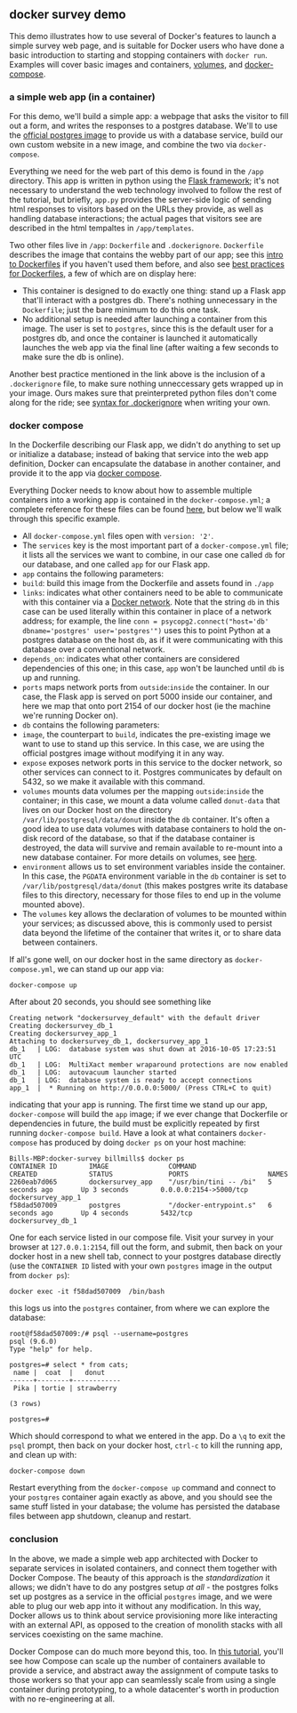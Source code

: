 ## docker survey demo

This demo illustrates how to use several of Docker's features to launch a simple survey web page, and is suitable for Docker users who have done a basic introduction to starting and stopping containers with `docker run`. Examples will cover basic images and containers, [volumes](https://docs.docker.com/v1.10/engine/userguide/containers/dockervolumes/), and [docker-compose](https://docs.docker.com/compose/).

### a simple web app (in a container)

For this demo, we'll build a simple app: a webpage that asks the visitor to fill out a form, and writes the responses to a postgres database. We'll to use the [official postgres image](https://hub.docker.com/_/postgres/) to provide us with a database service, build our own custom website in a new image, and combine the two via `docker-compose`.

Everything we need for the web part of this demo is found in the `/app` directory. This app is written in python using the [Flask framework](http://flask.pocoo.org/docs/0.11/); it's not necessary to understand the web technology involved to follow the rest of the tutorial, but briefly, `app.py` provides the server-side logic of sending html responses to visitors based on the URLs they provide, as well as handling database interactions; the actual pages that visitors see are described in the html tempaltes in `/app/templates`.

Two other files live in `/app`: `Dockerfile` and `.dockerignore`. `Dockerfile` describes the image that contains the webby part of our app; see this [intro to Dockerfiles](https://docs.docker.com/engine/reference/builder/) if you haven't used them before, and also see [best practices for Dockerfiles](https://docs.docker.com/engine/userguide/eng-image/dockerfile_best-practices/), a few of which are on display here:

 - This container is designed to do exactly one thing: stand up a Flask app that'll interact with a postgres db. There's nothing unnecessary in the `Dockerfile`; just the bare minimum to do this one task.
 - No additional setup is needed after launching a container from this image. The user is set to `postgres`, since this is the default user for a postgres db, and once the container is launched it automatically launches the web app via the final line (after waiting a few seconds to make sure the db is online).

Another best practice mentioned in the link above is the inclusion of a `.dockerignore` file, to make sure nothing unneccessary gets wrapped up in your image. Ours makes sure that preinterpreted python files don't come along for the ride; see [syntax for .dockerignore](https://docs.docker.com/engine/reference/builder/#dockerignore-file) when writing your own.

### docker compose

In the Dockerfile describing our Flask app, we didn't do anything to set up or initialize a database; instead of baking that service into the web app definition, Docker can encapsulate the database in another container, and provide it to the app via [docker compose](https://docs.docker.com/compose/).

Everything Docker needs to know about how to assemble multiple containers into a working app is contained in the `docker-compose.yml`; a complete reference for these files can be found [here](https://docs.docker.com/compose/compose-file/), but below we'll walk through this specific example. 

 - All `docker-compose.yml` files open with `version: '2'`.
 - The `services` key is the most important part of a `docker-compose.yml` file; it lists all the services we want to combine, in our case one called `db` for our database, and one called `app` for our Flask app.
  - `app` contains the following parameters:
   - `build`: build this image from the Dockerfile and assets found in `./app`
   - `links`: indicates what other containers need to be able to communicate with this container via a [Docker network](https://docs.docker.com/engine/userguide/networking/). Note that the string `db` in this case can be used literally within this container in place of a network address; for example, the line `conn = psycopg2.connect("host='db' dbname='postgres' user='postgres'")` uses this to point Python at a postgres database on the host `db`, as if it were communicating with this database over a conventional network.
   - `depends_on`: indicates what other containers are considered dependencies of this one; in this case, `app` won't be launched until `db` is up and running.
   - `ports` maps network ports from `outside`:`inside` the container. In our case, the Flask app is served on port 5000 inside our container, and here we map that onto port 2154 of our docker host (ie the machine we're running Docker on).
  - `db` contains the following parameters:
   - `image`, the counterpart to `build`, indicates the pre-existing image we want to use to stand up this service. In this case, we are using the official postgres image without modifying it in any way.
   - `expose` exposes network ports in this service to the docker network, so other services can connect to it. Postgres communicates by default on 5432, so we make it available with this command.
   - `volumes` mounts data volumes per the mapping `outside`:`inside` the container; in this case, we mount a data volume called `donut-data` that lives on our Docker host on the directory `/var/lib/postgresql/data/donut` inside the `db` container. It's often a good idea to use data volumes with database containers to hold the on-disk record of the database, so that if the database container is destroyed, the data will survive and remain available to re-mount into a new database container. For more details on volumes, see [here](https://docs.docker.com/v1.10/engine/userguide/containers/dockervolumes/).
   - `environment` allows us to set environment variables inside the container. In this case, the `PGDATA` environment variable in the `db` container is set to `/var/lib/postgresql/data/donut` (this makes postgres write its database files to this directory, necessary for those files to end up in the volume mounted above).
 - The `volumes` key allows the declaration of volumes to be mounted within your services; as discussed above, this is commonly used to persist data beyond the lifetime of the container that writes it, or to share data between containers.

If all's gone well, on our docker host in the same directory as `docker-compose.yml`, we can stand up our app via:

```
docker-compose up
```

After about 20 seconds, you should see something like

```
Creating network "dockersurvey_default" with the default driver
Creating dockersurvey_db_1
Creating dockersurvey_app_1
Attaching to dockersurvey_db_1, dockersurvey_app_1
db_1   | LOG:  database system was shut down at 2016-10-05 17:23:51 UTC
db_1   | LOG:  MultiXact member wraparound protections are now enabled
db_1   | LOG:  autovacuum launcher started
db_1   | LOG:  database system is ready to accept connections
app_1  |  * Running on http://0.0.0.0:5000/ (Press CTRL+C to quit)
```

indicating that your app is running. The first time we stand up our app, `docker-compose` will build the `app` image; if we ever change that Dockerfile or dependencies in future, the build must be explicitly repeated by first running `docker-compose build`. Have a look at what containers `docker-compose` has produced by doing `docker ps` on your host machine:

```
Bills-MBP:docker-survey billmills$ docker ps
CONTAINER ID        IMAGE               COMMAND                  CREATED             STATUS              PORTS                    NAMES
2260eab7d065        dockersurvey_app    "/usr/bin/tini -- /bi"   5 seconds ago       Up 3 seconds        0.0.0.0:2154->5000/tcp   dockersurvey_app_1
f58dad507009        postgres            "/docker-entrypoint.s"   6 seconds ago       Up 4 seconds        5432/tcp                 dockersurvey_db_1
```

One for each service listed in our compose file. Visit your survey in your browser at `127.0.0.1:2154`, fill out the form, and submit, then back on your docker host in a new shell tab, connect to your postgres database directly (use the `CONTAINER ID` listed with your own `postgres` image in the output from `docker ps`):

```
docker exec -it f58dad507009  /bin/bash
```

this logs us into the `postgres` container, from where we can explore the database:

```
root@f58dad507009:/# psql --username=postgres                                                                                                                                                              
psql (9.6.0)
Type "help" for help.

postgres=# select * from cats;
 name |  coat  |   donut  
------+--------+------------
 Pika | tortie | strawberry

(3 rows)

postgres=# 
```

Which should correspond to what we entered in the app. Do a `\q` to exit the `psql` prompt, then back on your docker host, `ctrl-c` to kill the running app, and clean up with:

```
docker-compose down
```

Restart everything from the `docker-compose up` command and connect to your `postgres` container again exactly as above, and you should see the same stuff listed in your database; the volume has persisted the database files between app shutdown, cleanup and restart.

### conclusion

In the above, we made a simple web app architected with Docker to separate services in isolated containers, and connect them together with Docker Compose. The beauty of this approach is the *standardization* it allows; we didn't have to do any postgres setup *at all* - the postgres folks set up postgres as a service in the official `postgres` image, and we were able to plug our web app into it without any modification. In this way, Docker allows us to think about service provisioning more like interacting with an external API, as opposed to the creation of monolith stacks with all services coexisting on the same machine.

Docker Compose can do much more beyond this, too. In [this tutorial](http://success.docker.com/Datacenter/Apply/Reference_Architecture%3A_Service_Discovery_and_Load-Balancing_with_Docker_Universal_Control_Plane_(UCP)), you'll see how Compose can scale up the number of containers available to provide a service, and abstract away the assignment of compute tasks to those workers so that your app can seamlessly scale from using a single container during prototyping, to a whole datacenter's worth in production with no re-engineering at all.